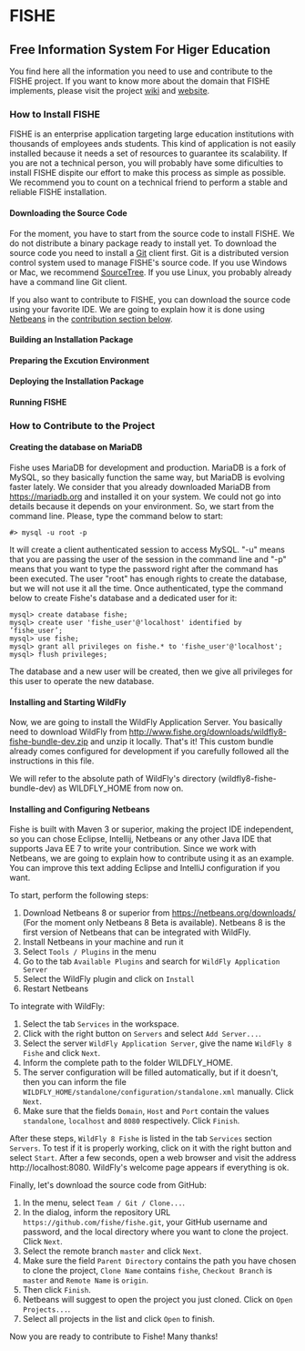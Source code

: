 # FISHE 
## Free Information System For Higer Education

You find here all the information you need to use and contribute to the FISHE project. If you want to know more about the domain that FISHE implements, please visit the project [wiki](https://github.com/fishe/fishe/wiki) and [website](http://www.fishe.org).

### How to Install FISHE

FISHE is an enterprise application targeting large education institutions with thousands of employees ands students. This kind of application is not easily installed because it needs a set of resources to guarantee its scalability. If you are not a technical person, you will probably have some dificulties to install FISHE dispite our effort to make this process as simple as possible. We recommend you to count on a technical friend to perform a stable and reliable FISHE installation.

#### Downloading the Source Code

For the moment, you have to start from the source code to install FISHE. We do not distribute a binary package ready to install yet. To download the source code you need to install a [Git](http://git-scm.com/) client first. Git is a distributed version control system used to manage FISHE's source code. If you use Windows or Mac, we recommend [SourceTree](http://www.sourcetreeapp.com). If you use Linux, you probably already have a command line Git client.

If you also want to contribute to FISHE, you can download the source code using your favorite IDE. We are going to explain how it is done using [Netbeans](http://www.netbeans.org) in the [contribution section below](https://github.com/fishe/fishe/edit/master/README.md#how-to-contribute-to-the-project).

#### Building an Installation Package

#### Preparing the Excution Environment

#### Deploying the Installation Package

#### Running FISHE

### How to Contribute to the Project

#### Creating the database on MariaDB

Fishe uses MariaDB for development and production. MariaDB is a fork of MySQL, so they basically function the same way, but MariaDB is evolving faster lately. We consider that you already downloaded MariaDB from https://mariadb.org and installed it on your system. We could not go into details because it depends on your environment. So, we start from the command line. Please, type the command below to start:

    #> mysql -u root -p

It will create a client authenticated session to access MySQL. "-u" means that you are passing the user of the session in the command line and "-p" means that you want to type the password right after the command has been executed. The user "root" has enough rights to create the database, but we will not use it all the time. Once authenticated, type the command below to create Fishe's database and a dedicated user for it:

    mysql> create database fishe;
    mysql> create user 'fishe_user'@'localhost' identified by ’fishe_user’;
    mysql> use fishe;
    mysql> grant all privileges on fishe.* to 'fishe_user'@'localhost';
    mysql> flush privileges;

The database and a new user will be created, then we give all privileges for this user to operate the new database.

#### Installing and Starting WildFly

Now, we are going to install the WildFly Application Server. You basically need to download WildFly from http://www.fishe.org/downloads/wildfly8-fishe-bundle-dev.zip and unzip it locally. That's it! This custom bundle already comes configured for development if you carefully followed all the instructions in this file.

We will refer to the absolute path of WildFly's directory (wildfly8-fishe-bundle-dev) as WILDFLY_HOME from now on.

#### Installing and Configuring Netbeans

Fishe is built with Maven 3 or superior, making the project IDE independent, so you can chose Eclipse, Intellij, Netbeans or any other Java IDE that supports Java EE 7 to write your contribution. Since we work with Netbeans, we are going to explain how to contribute using it as an example. You can improve this text adding Eclipse and IntelliJ configuration if you want.

To start, perform the following steps:

1. Download Netbeans 8 or superior from https://netbeans.org/downloads/ (For the moment only Netbeans 8 Beta is available). Netbeans 8 is the first version of Netbeans that can be integrated with WildFly.
2. Install Netbeans in your machine and run it
3. Select `Tools / Plugins` in the menu
4. Go to the tab `Available Plugins` and search for `WildFly Application Server`
5. Select the WildFly plugin and click on `Install`
6. Restart Netbeans

To integrate with WildFly:

1. Select the tab `Services` in the workspace.
2. Click with the right button on `Servers` and select `Add Server...`.
3. Select the server `WildFly Application Server`, give the name `WildFly 8 Fishe` and click `Next`.
4. Inform the complete path to the folder WILDFLY_HOME.
5. The server configuration will be filled automatically, but if it doesn't, then you can inform the file `WILDFLY_HOME/standalone/configuration/standalone.xml` manually. Click `Next`.
6. Make sure that the fields `Domain`, `Host` and `Port` contain the values `standalone`, `localhost` and `8080` respectively. Click `Finish`.

After these steps, `WildFly 8 Fishe` is listed in the tab `Services` section `Servers`. To test if it is properly working, click on it with the right button and select `Start`. After a few seconds, open a web browser and visit the address http://localhost:8080. WildFly's welcome page appears if everything is ok.

Finally, let's download the source code from GitHub:

1. In the menu, select `Team / Git / Clone...`.
2. In the dialog, inform the repository URL `https://github.com/fishe/fishe.git`, your GitHub username and password, and the local directory where you want to clone the project. Click `Next`.
3. Select the remote branch `master` and click `Next`.
4. Make sure the field `Parent Directory` contains the path you have chosen to clone the project, `Clone Name` contains `fishe`, `Checkout Branch` is `master` and `Remote Name` is `origin`.
5. Then click `Finish`.
6. Netbeans will suggest to open the project you just cloned. Click on `Open Projects...`.
7. Select all projects in the list and click `Open` to finish.

Now you are ready to contribute to Fishe! Many thanks!
